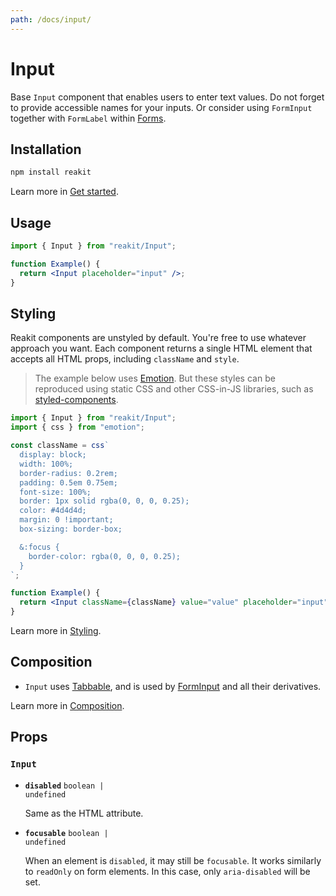 ```yaml
---
path: /docs/input/
---
```


# Input

Base `Input` component that enables users to enter text values.
Do not forget to provide accessible names for your inputs.
Or consider using `FormInput` together with `FormLabel` within [Forms](/docs/form/).

<carbon-ad></carbon-ad>

## Installation

```sh
npm install reakit
```

Learn more in [Get started](/docs/get-started/).

## Usage

```jsx
import { Input } from "reakit/Input";

function Example() {
  return <Input placeholder="input" />;
}
```

## Styling

Reakit components are unstyled by default. You're free to use whatever approach you want. Each component returns a single HTML element that accepts all HTML props, including `className` and `style`.

> The example below uses [Emotion](https://emotion.sh/docs/introduction). But these styles can be reproduced using static CSS and other CSS-in-JS libraries, such as [styled-components](https://styled-components.com/).

```jsx unstyled
import { Input } from "reakit/Input";
import { css } from "emotion";

const className = css`
  display: block;
  width: 100%;
  border-radius: 0.2rem;
  padding: 0.5em 0.75em;
  font-size: 100%;
  border: 1px solid rgba(0, 0, 0, 0.25);
  color: #4d4d4d;
  margin: 0 !important;
  box-sizing: border-box;

  &:focus {
    border-color: rgba(0, 0, 0, 0.25);
  }
`;

function Example() {
  return <Input className={className} value="value" placeholder="input" />;
}
```

Learn more in [Styling](/docs/styling/).

## Composition

- `Input` uses [Tabbable](/docs/tabbable/), and is used by [FormInput](/docs/form/) and all their derivatives.

Learn more in [Composition](/docs/composition/#props-hooks).

## Props

<!-- Automatically generated -->

### `Input`

- **`disabled`**
  <code>boolean | undefined</code>

  Same as the HTML attribute.

- **`focusable`**
  <code>boolean | undefined</code>

  When an element is `disabled`, it may still be `focusable`. It works
similarly to `readOnly` on form elements. In this case, only
`aria-disabled` will be set.
